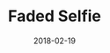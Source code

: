 ---
title: "Faded Selfie"
date: 2018-02-19
picture: /assets/content/camera-roll/2018/02/2018-02-19-faded-selfie/20180220_042557907_iOS.jpg
thumbnail: /assets/content/camera-roll/2018/02/2018-02-19-faded-selfie/20180220_042557907_iOS-thumbnail.jpg
type: picture
tags:
  - selfie
---